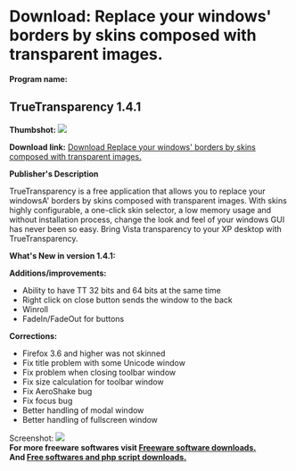 # Download: Replace your windows' borders by skins composed with transparent images.

**Program name:**

## TrueTransparency 1.4.1

  
**Thumbshot:** ![](http://www.freewarefiles.com/screenshot/truetransparency11_md.jpg)   
  
**Download link:** [Download Replace your windows' borders by skins composed with transparent images.](http://freesoftwares.boysofts.com/TrueTransparency_program_50868.html)  
  


**Publisher's Description**  
  


TrueTransparency is a free application that allows you to replace your windowsA' borders by skins composed with transparent images. With skins highly configurable, a one-click skin selector, a low memory usage and without installation process, change the look and feel of your windows GUI has never been so easy. Bring Vista transparency to your XP desktop with TrueTransparency. 

**What's New in version 1.4.1:**

**Additions/improvements:**

  * Ability to have TT 32 bits and 64 bits at the same time 
  * Right click on close button sends the window to the back 
  * Winroll 
  * FadeIn/FadeOut for buttons 

**Corrections:**

  * Firefox 3.6 and higher was not skinned 
  * Fix title problem with some Unicode window 
  * Fix problem when closing toolbar window 
  * Fix size calculation for toolbar window 
  * Fix AeroShake bug 
  * Fix focus bug 
  * Better handling of modal window 
  * Better handling of fullscreen window 

  
  
Screenshot: ![](http://www.freewarefiles.com/screenshot/truetransparency11.jpg)   
**For more freeware softwares visit [Freeware software downloads.](http://freesoftwares.boysofts.com/)**   
**And [Free softwares and php script downloads.](http://www.boysofts.com/)**
